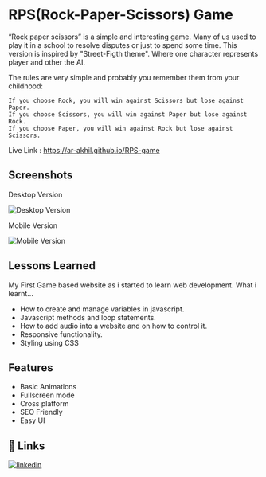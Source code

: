 
# RPS(Rock-Paper-Scissors) Game

“Rock paper scissors” is a simple and interesting
game. Many of us used to play it in a school to
resolve disputes or just to spend some time.
This version is inspired by "Street-Figth theme".
Where one character represents player and other the AI.

The rules are very simple and probably you remember them from your childhood:

    If you choose Rock, you will win against Scissors but lose against Paper.
    If you choose Scissors, you will win against Paper but lose against Rock.
    If you choose Paper, you will win against Rock but lose against Scissors.


Live Link : https://ar-akhil.github.io/RPS-game
## Screenshots

Desktop Version

![Desktop Version](https://github.com/Ar-Akhil/RPS-game/blob/master/assets/desktop-version.png)

Mobile Version

![Mobile Version](https://github.com/Ar-Akhil/RPS-game/blob/master/assets/mobile-version.png)

## Lessons Learned

My First Game based website as i started to learn web development.
What i learnt...
- How to create and manage variables in javascript.
- Javascript methods and loop statements.
- How to add audio into a website and on how to control it.
- Responsive functionality.
- Styling using CSS

## Features

- Basic Animations
- Fullscreen mode
- Cross platform
- SEO Friendly
- Easy UI


## 🔗 Links

[![linkedin](https://img.shields.io/badge/linkedin-0A66C2?style=for-the-badge&logo=linkedin&logoColor=white)](https://www.linkedin.com/in/akhil-reddy-155450242/)

